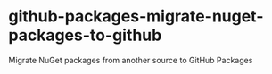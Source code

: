 # github-packages-migrate-nuget-packages-to-github
Migrate NuGet packages from another source to GitHub Packages
